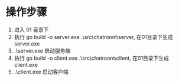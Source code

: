 # 操作步骤
1. 进入 01 目录下
2. 执行 go build -o server.exe .\src\chatroom\server, 在01目录下生成 server.exe
3. .\server.exe 启动服务端
4. 执行 go build -o client.exe .\src\chatroom\client, 在01目录下生成 client.exe
5. .\client.exe 启动客户端
